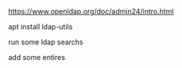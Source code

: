 https://www.openldap.org/doc/admin24/intro.html




apt install ldap-utils

run some ldap searchs


add some entires

